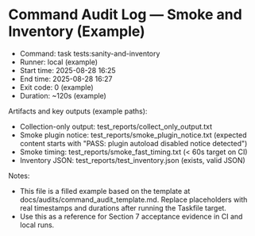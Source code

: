 # Command Audit Log — Smoke and Inventory (Example)

- Command: task tests:sanity-and-inventory
- Runner: local (example)
- Start time: 2025-08-28 16:25
- End time: 2025-08-28 16:27
- Exit code: 0 (example)
- Duration: ~120s (example)

Artifacts and key outputs (example paths):
- Collection-only output: test_reports/collect_only_output.txt
- Smoke plugin notice: test_reports/smoke_plugin_notice.txt (expected content starts with "PASS: plugin autoload disabled notice detected")
- Smoke timing: test_reports/smoke_fast_timing.txt (< 60s target on CI)
- Inventory JSON: test_reports/test_inventory.json (exists, valid JSON)

Notes:
- This file is a filled example based on the template at docs/audits/command_audit_template.md. Replace placeholders with real timestamps and durations after running the Taskfile target.
- Use this as a reference for Section 7 acceptance evidence in CI and local runs.
